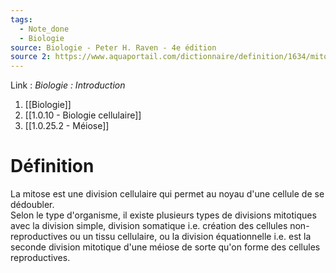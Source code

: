 ```yaml
---
tags:
  - Note_done
  - Biologie
source: Biologie - Peter H. Raven - 4e édition
source 2: https://www.aquaportail.com/dictionnaire/definition/1634/mitose#:~:text=La%20mitose%20est%20le%20type,résultantes%20ne%20subissent%20aucune%20modification.
---
```


Link :
_Biologie : Introduction_
1. [[Biologie]]
2. [[1.0.10 - Biologie cellulaire]]
3. [[1.0.25.2 - Méiose]]

# Définition
La mitose est une division cellulaire qui permet au noyau d'une cellule de se dédoubler. 
\
Selon le type d'organisme, il existe plusieurs types de divisions mitotiques avec la division simple, division somatique i.e. création des cellules non-reproductives ou un tissu cellulaire, ou la division équationnelle i.e. est la seconde division mitotique d'une méiose de sorte qu'on forme des cellules reproductives.
